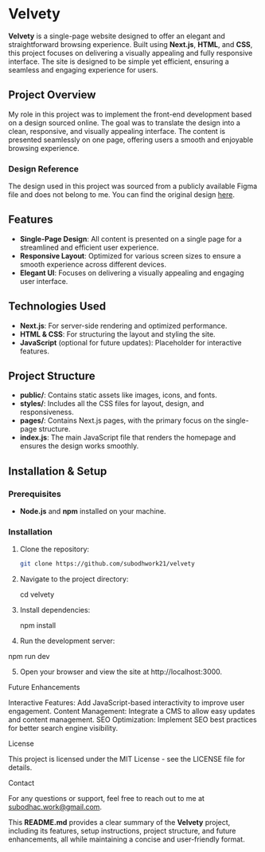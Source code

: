 # Velvety

**Velvety** is a single-page website designed to offer an elegant and straightforward browsing experience. Built using **Next.js**, **HTML**, and **CSS**, this project focuses on delivering a visually appealing and fully responsive interface. The site is designed to be simple yet efficient, ensuring a seamless and engaging experience for users.

## Project Overview

My role in this project was to implement the front-end development based on a design sourced online. The goal was to translate the design into a clean, responsive, and visually appealing interface. The content is presented seamlessly on one page, offering users a smooth and enjoyable browsing experience.

### Design Reference

The design used in this project was sourced from a publicly available Figma file and does not belong to me. You can find the original design [here](https://www.figma.com/design/GbK2eRPPnQvja14aMQbacf/%5BFREE%5D-Velvety---Beauty-and-Wellness-website-UI-kit-(Community)).


## Features

- **Single-Page Design**: All content is presented on a single page for a streamlined and efficient user experience.
- **Responsive Layout**: Optimized for various screen sizes to ensure a smooth experience across different devices.
- **Elegant UI**: Focuses on delivering a visually appealing and engaging user interface.

## Technologies Used

- **Next.js**: For server-side rendering and optimized performance.
- **HTML & CSS**: For structuring the layout and styling the site.
- **JavaScript** (optional for future updates): Placeholder for interactive features.

## Project Structure

- **public/**: Contains static assets like images, icons, and fonts.
- **styles/**: Includes all the CSS files for layout, design, and responsiveness.
- **pages/**: Contains Next.js pages, with the primary focus on the single-page structure.
- **index.js**: The main JavaScript file that renders the homepage and ensures the design works smoothly.

## Installation & Setup

### Prerequisites

- **Node.js** and **npm** installed on your machine.

### Installation

1. Clone the repository:

   ```bash
   git clone https://github.com/subodhwork21/velvety

2. Navigate to the project directory:

   cd velvety

3. Install dependencies:

   npm install

 4.  Run the development server:

   npm run dev


5. Open your browser and view the site at http://localhost:3000.

Future Enhancements

Interactive Features: Add JavaScript-based interactivity to improve user engagement.
Content Management: Integrate a CMS to allow easy updates and content management.
SEO Optimization: Implement SEO best practices for better search engine visibility.

License

This project is licensed under the MIT License - see the LICENSE file for details.

Contact

For any questions or support, feel free to reach out to me at subodhac.work@gmail.com.


This **README.md** provides a clear summary of the **Velvety** project, including its features, setup instructions, project structure, and future enhancements, all while maintaining a concise and user-friendly format.

